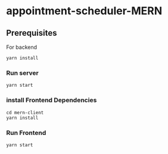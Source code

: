 # appointment-scheduler-MERN

## Prerequisites

For backend

```shell
yarn install
```

### Run  server

```shell
yarn start
```

### install Frontend Dependencies

```shell
cd mern-client
yarn install
```

### Run Frontend

```shell
yarn start
```
